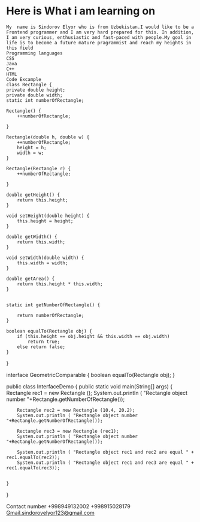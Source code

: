 # Here is What i am learning  on 
    My  name is Sindorov Elyor who is from Uzbekistan.I would like to be a Frontend programmer and I am very hard prepared for this. In addition, I am very curious, enthusiastic and fast-paced with people.My goal in life is to become a future mature pragrammist and reach my heights in this field
    Programming languages
    CSS
    Java
    C++
    HTML
    Code Excample
    class Rectangle {
    private double height;
    private double width;
    static int numberOfRectangle;

    Rectangle() {
		++numberOfRectangle;

    }

    Rectangle(double h, double w) {
		++numberOfRectangle;
        height = h;
        width = w;
    }

    Rectangle(Rectangle r) {
		++numberOfRectangle;

    }

    double getHeight() {
        return this.height;
    }

    void setHeight(double height) {
        this.height = height;
    }

    double getWidth() {
        return this.width;
    }

    void setWidth(double width) {
        this.width = width;
    }

    double getArea() {
        return this.height * this.width;
    }
	

    static int getNumberOfRectangle() {
	
		return numberOfRectangle;
    }

    boolean equalTo(Rectangle obj) {
        if (this.height == obj.height && this.width == obj.width)
            return true;
        else return false;
    }

}

interface GeometricComparable {
    boolean equalTo(Rectangle obj);
}

public class InterfaceDemo
{
    public static void main(String[] args)
    {
        Rectangle rec1 = new Rectangle ();
        System.out.println ( "Rectangle object number "+Rectangle.getNumberOfRectangle());

        Rectangle rec2 = new Rectangle (10.4, 20.2);
        System.out.println ( "Rectangle object number "+Rectangle.getNumberOfRectangle());

        Rectangle rec3 = new Rectangle (rec1);
        System.out.println ( "Rectangle object number "+Rectangle.getNumberOfRectangle());

        System.out.println ( "Rectangle object rec1 and rec2 are equal " + rec1.equalTo(rec2));
        System.out.println ( "Rectangle object rec1 and rec3 are equal " + rec1.equalTo(rec3));


    }
}

Contact number +998949132002
               +998915028179
Gmail.sindorovelyor123@gmail.com               


